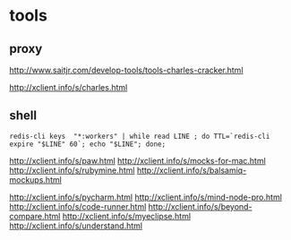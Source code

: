 tools
=====
## proxy
http://www.saitjr.com/develop-tools/tools-charles-cracker.html

http://xclient.info/s/charles.html

## shell

 ```
redis-cli keys  "*:workers" | while read LINE ; do TTL=`redis-cli expire "$LINE" 60`; echo "$LINE"; done;
```

http://xclient.info/s/paw.html
http://xclient.info/s/mocks-for-mac.html
http://xclient.info/s/rubymine.html
http://xclient.info/s/balsamiq-mockups.html

http://xclient.info/s/pycharm.html
http://xclient.info/s/mind-node-pro.html
http://xclient.info/s/code-runner.html
http://xclient.info/s/beyond-compare.html
http://xclient.info/s/myeclipse.html
http://xclient.info/s/understand.html